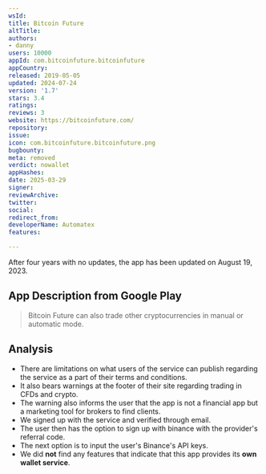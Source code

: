 ```yaml
---
wsId: 
title: Bitcoin Future
altTitle: 
authors:
- danny
users: 10000
appId: com.bitcoinfuture.bitcoinfuture
appCountry: 
released: 2019-05-05
updated: 2024-07-24
version: '1.7'
stars: 3.4
ratings: 
reviews: 3
website: https://bitcoinfuture.com/
repository: 
issue: 
icon: com.bitcoinfuture.bitcoinfuture.png
bugbounty: 
meta: removed
verdict: nowallet
appHashes: 
date: 2025-03-29
signer: 
reviewArchive: 
twitter: 
social: 
redirect_from: 
developerName: Automatex
features: 

---
```


After four years with no updates, the app has been updated on August 19, 2023.

## App Description from Google Play 

>  Bitcoin Future can also trade other cryptocurrencies in manual or automatic mode.

## Analysis 

- There are limitations on what users of the service can publish regarding the service as a part of their terms and conditions. 
- It also bears warnings at the footer of their site regarding trading in CFDs and crypto. 
- The warning also informs the user that the app is not a financial app but a marketing tool for brokers to find clients.
- We signed up with the service and verified through email.
- The user then has the option to sign up with binance with the provider's referral code. 
- The next option is to input the user's Binance's API keys.
- We did **not** find any features that indicate that this app provides its **own wallet service**.

